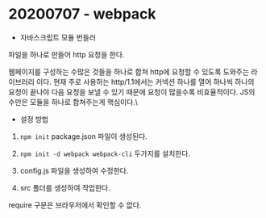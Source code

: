 # 20200707 - webpack

- 자바스크립트 모듈 번들러

파일을 하나로 만들어 http 요청을 한다.

웹페이지를 구성하는 수많은 것들을 하나로 합쳐 http에 요청할 수 있도록 도와주는 라이브러리 이다.
현재 주로 사용하는 http/1.1에서는 커넥션 하나를 열어 하나씩 하나의 요청이 끝나야 다음 요청을 보낼 수 있기 때문에 요청이 많을수록 비효율적이다.
JS의 수만은 모듈을 하나로 합쳐주는게 핵심이다.\

- 설정 방법
1. `npm init` package.json 파일이 생성된다.

2. `npm init -d webpack webpack-cli` 두가지를 설치한다.

3. config.js 파일을 생성하여 수정한다.

4. src 폴더를 생성하여 작업한다.

require 구문은 브라우저에서 확인할 수 없다.

​    

























